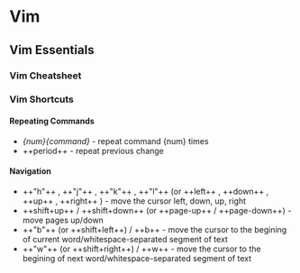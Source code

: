# Vim

## Vim Essentials

### Vim Cheatsheet

<object data="./vim-cheatsheet-1.pdf" type="application/pdf" class="pdf"></object>

<object data="./vim-cheatsheet-2.pdf" type="application/pdf" class="pdf"></object>

<object data="./vi-vim-cheatsheet.pdf" type="application/pdf" class="pdf"></object>

### Vim Shortcuts

#### Repeating Commands

+ *{num}{command}* - repeat command {num} times
+ ++period++ - repeat previous change

#### Navigation

+ ++"h"++ , ++"j"++ , ++"k"++ , ++"l"++ (or ++left++ , ++down++ , ++up++ , ++right++ ) - move the cursor left, down, up, right
+ ++shift+up++ / ++shift+down++ (or ++page-up++ / ++page-down++) - move pages up/down
+ ++"b"++ (or ++shift+left++) / ++b++ - move the cursor to the begining of current word/whitespace-separated segment of text
+ ++"w"++ (or ++shift+right++) / ++w++ - move the cursor to the begining of next word/whitespace-separated segment of text
